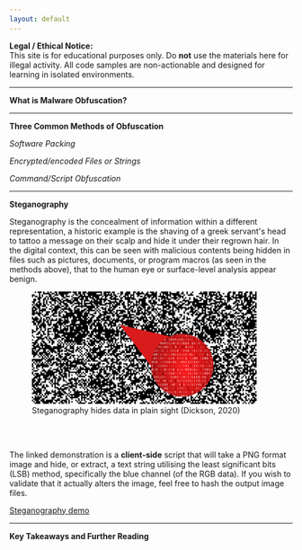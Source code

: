 ```yaml
---
layout: default
---
```


**Legal / Ethical Notice:**  
This site is for educational purposes only. Do **not** use the materials here for illegal activity. All code samples are non-actionable and designed for learning in isolated environments.

***

**What is Malware Obfuscation?**


***

**Three Common Methods of Obfuscation**

*Software Packing*

*Encrypted/encoded Files or Strings*

*Command/Script Obfuscation*


***

**Steganography**

Steganography is the concealment of information within a different representation, a historic example is the shaving of a greek servant's head to tattoo a message on their scalp and hide it under their regrown hair. In the digital context, this can be seen with malicious contents being hidden in files such as pictures, documents, or program macros (as seen in the methods above), that to the human eye or surface-level analysis appear benign.

<figure>
  <img src="https://github.com/gutbug/SecPrin-obfuscation-research-project/blob/main/images/c62588eb7353-article-200206-steganography-example.png" alt="Steganography hides data in plain sight, image missing" height="200px" width="400px">
  <figcaption>Steganography hides data in plain sight (Dickson, 2020)</figcaption>
</figure>
<br/><br/>

The linked demonstration is a **client-side** script that will take a PNG format image and hide, or extract, a text string utilising the least significant bits (LSB) method, specifically the blue channel (of the RGB data). If you wish to validate that it actually alters the image, feel free to hash the output image files.

[Steganography demo](https://gutbug.github.io/SecPrin-obfuscation-research-project/demo/stego.html)

***

**Key Takeaways and Further Reading**
